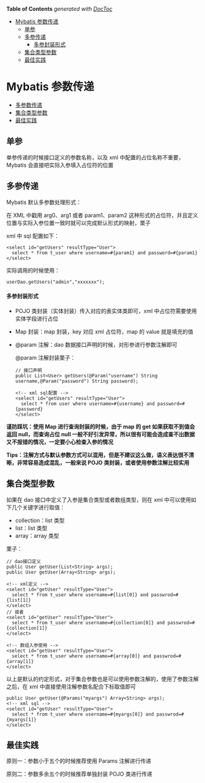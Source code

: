 <!-- START doctoc generated TOC please keep comment here to allow auto update -->
<!-- DON'T EDIT THIS SECTION, INSTEAD RE-RUN doctoc TO UPDATE -->
**Table of Contents**  *generated with [DocToc](https://github.com/thlorenz/doctoc)*

- [Mybatis 参数传递](#mybatis-%E5%8F%82%E6%95%B0%E4%BC%A0%E9%80%92)
  - [单参](#%E5%8D%95%E5%8F%82)
  - [多参传递](#%E5%A4%9A%E5%8F%82%E4%BC%A0%E9%80%92)
      - [多参封装形式](#%E5%A4%9A%E5%8F%82%E5%B0%81%E8%A3%85%E5%BD%A2%E5%BC%8F)
  - [集合类型参数](#%E9%9B%86%E5%90%88%E7%B1%BB%E5%9E%8B%E5%8F%82%E6%95%B0)
  - [最佳实践](#%E6%9C%80%E4%BD%B3%E5%AE%9E%E8%B7%B5)

<!-- END doctoc generated TOC please keep comment here to allow auto update -->

# Mybatis 参数传递

- [多参数传递](##多参传递)
- [集合类型参数](##集合类型参数)
- [最佳实践](##最佳实践)

## 单参

单参传递的时候接口定义的参数名称，以及 xml 中配置的占位名称不重要，Mybatis 会直接吧实际入参填入占位符的位置

## 多参传递

Mybatis 默认多参数处理形式：

在 XML 中戳用 arg0、arg1 或者 param1、param2 这种形式的占位符，并且定义位置与实际入参位置一致时就可以完成默认形式的映射，栗子

xml 中 sql 配置如下：

    <select id="getUsers" resultType="User">
      select * from t_user where username=#{param1} and password=#{param1}
    </select>

实际调用的时候使用：

    userDao.getUsers("admin","xxxxxxx");

#### 多参封装形式

- POJO 类封装（实体封装）传入对应的表实体类即可，xml 中占位符需要使用实体字段进行占位
- Map 封装：map 封装，key 对应 xml 占位符，map 的 value 就是填充的值
- @param 注解：dao 数据接口声明的时候，对形参进行参数注解即可

  @param 注解封装栗子：

      // 接口声明
      public List<User> getUsers(@Param("username") String username,@Param("password") String password);

      <!-- xml sql配置 -->
      <select id="getUsers" resultType="User">
        select * from user where username=#{username} and password=#{password}
      </select>

**谨防踩坑：使用 Map 进行查询封装的时候，由于 map 的 get 如果获取不到值会返回 null，而查询占位 null 一般不好引发异常，所以很有可能会造成查不出数据又不报错的情况，一定要小心检查入参的情况**

**Tips：注解方式与默认参数方式可以混用，但是不建议这么做，语义表达很不清晰，非常容易造成混乱，一般来说 POJO 类封装，或者使用参数注解比较实用**

## 集合类型参数

如果在 dao 接口中定义了入参是集合类型或者数组类型，则在 xml 中可以使用如下几个关键字进行取值：

- collection：list 类型
- list：list 类型
- array：array 类型

栗子：

    // dao接口定义
    public User getUser(List<String> args);
    public User getUser(Array<String> args);

    <!-- xml定义 -->
    <select id="getUser" resultType="User">
      select * from t_user where username=#{list[0]} and passwrod=#{list[1]}
    </select>
    // 或者
    <select id="getUser" resultType="User">
      select * from t_user where username=#{collection[0]} and passwrod=#{collection[1]}
    </select>

    <!-- 数组入参使用 -->
    <select id="getUser" resultType="User">
      select * from t_user where username=#{array[0]} and passwrod=#{array[1]}
    </select>

以上是默认的约定形式，对于集合参数也是可以使用参数注解的，使用了参数注解之后，在 xml 中直接使用注解参数名配合下标取值即可

    public User getUser(@Params("myargs") Array<String> args);
    <!-- xml sql -->
    <select id="getUser" resultType="User">
      select * from t_user where username=#{myargs[0]} and passwrod=#{myargs[1]}
    </select>

## 最佳实践

原则一：参数小于五个的时候推荐使用 Params 注解进行传递

原则二：参数多余五个的时候推荐单独封装 POJO 类进行传递
